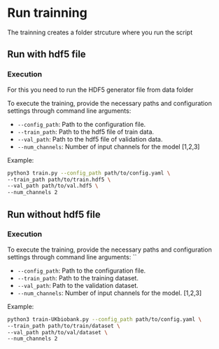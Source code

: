 # Run trainning

The trainning creates a folder strcuture where you run the script

## Run with hdf5 file

### Execution

For this you need to run the HDF5 generator file from data folder

To execute the training, provide the necessary paths and configuration settings through command line arguments:

- `--config_path`: Path to the configuration file.
- `--train_path`: Path to the hdf5 file of train data.
- `--val_path`: Path to the hdf5 file of validation data.
- `--num_channels`: Number of input channels for the model [1,2,3]

Example: 

```bash
python3 train.py --config_path path/to/config.yaml \
--train_path path/to/train.hdf5 \
--val_path path/to/val.hdf5 \
--num_channels 2
```

## Run without hdf5 file

### Execution

To execute the training, provide the necessary paths and configuration settings through command line arguments:
``
- `--config_path`: Path to the configuration file.
- `--train_path`: Path to the training dataset.
- `--val_path`: Path to the validation dataset.
- `--num_channels`: Number of input channels for the model. [1,2,3]

Example: 

```bash
python3 train-UKbiobank.py --config_path path/to/config.yaml \
--train_path path/to/train/dataset \
--val_path path/to/val/dataset \
--num_channels 2
```
